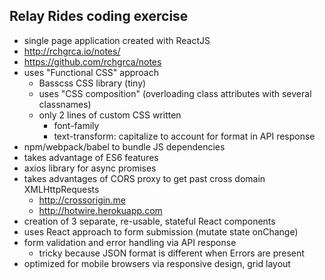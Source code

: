 ## Relay Rides coding exercise

* single page application created with ReactJS
* http://rchgrca.io/notes/
* https://github.com/rchgrca/notes
* uses "Functional CSS" approach
  * Basscss CSS library (tiny)
  * uses "CSS composition" (overloading class attributes with several classnames)
  * only 2 lines of custom CSS written
    * font-family
    * text-transform: capitalize to account for format in API response
* npm/webpack/babel to bundle JS dependencies
* takes advantage of ES6 features
* axios library for async promises
* takes advantages of CORS proxy to get past cross domain XMLHttpRequests
  * http://crossorigin.me
  * http://hotwire.herokuapp.com
* creation of 3 separate, re-usable, stateful React components
* uses React approach to form submission (mutate state onChange)
* form validation and error handling via API response
  * tricky because JSON format is different when Errors are present
* optimized for mobile browsers via responsive design, grid layout
